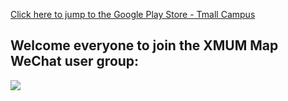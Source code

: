 [Click here to jump to the Google Play Store - Tmall Campus](https://play.google.com/store/apps/details?id=com.tmall.campus.global&hl=en&pli=1)

## Welcome everyone to join the XMUM Map WeChat user group:

<img src="https://img.xmummap.com/111_wechatcode.jpg" />
